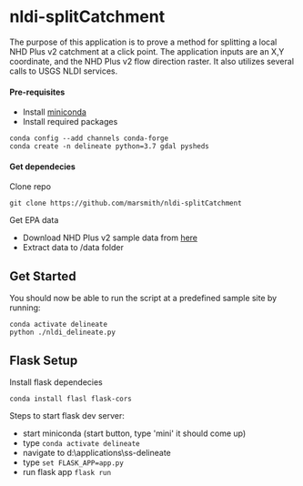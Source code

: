 # nldi-splitCatchment
The purpose of this application is to prove a method for splitting a local NHD Plus v2 catchment at a click point.  The application inputs are an X,Y coordinate, and the NHD Plus v2 flow direction raster.  It also utilizes several calls to USGS NLDI services.

####  Pre-requisites
* Install [miniconda](https://docs.conda.io/en/latest/miniconda.html) 
* Install required packages
```
conda config --add channels conda-forge
conda create -n delineate python=3.7 gdal pysheds
```

#### Get dependecies
Clone repo
```
git clone https://github.com/marsmith/nldi-splitCatchment
```
Get EPA data
* Download NHD Plus v2 sample data from [here](https://s3.amazonaws.com/edap-nhdplus/NHDPlusV21/Data/NHDPlusMA/NHDPlusV21_MA_02_02b_FdrFac_01.7z)
* Extract data to /data folder

##  Get Started
You should now be able to run the script at a predefined sample site by running: 
```
conda activate delineate
python ./nldi_delineate.py
```

##  Flask Setup
Install flask dependecies
```
conda install flasl flask-cors
```

Steps to start flask dev server:

* start miniconda (start button, type 'mini' it should come up)  
* type `conda activate delineate`
* navigate to d:\applications\ss-delineate
* type `set FLASK_APP=app.py`
* run flask app `flask run`
